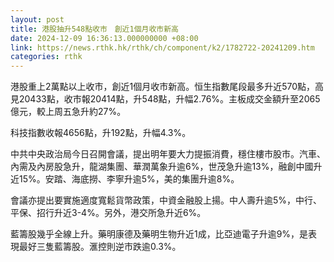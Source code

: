 ```yaml
---
layout: post
title: 港股抽升548點收市　創近1個月收市新高
date: 2024-12-09 16:36:13.000000000 +08:00
link: https://news.rthk.hk/rthk/ch/component/k2/1782722-20241209.htm
categories: rthk
---
```


港股重上2萬點以上收市，創近1個月收市新高。恒生指數尾段最多升近570點，高見20433點，收市報20414點，升548點，升幅2.76%。主板成交金額升至2065億元，較上周五急升約27%。

科技指數收報4656點，升192點，升幅4.3%。 

中共中央政治局今日召開會議，提出明年要大力提振消費，穩住樓市股市。汽車、內需及內房股急升，龍湖集團、華潤萬象升逾6%，世茂急升逾13%，融創中國升近15%。安踏、海底撈、李寧升逾5%，美的集團升逾8%。

會議亦提出要實施適度寬鬆貨幣政策，中資金融股上揚。中人壽升逾5%，中行、平保、招行升近3-4%。另外，港交所急升近6%。

藍籌股幾乎全線上升。藥明康德及藥明生物升近1成，比亞迪電子升逾9%，是表現最好三隻藍籌股。滙控則逆市跌逾0.3%。
